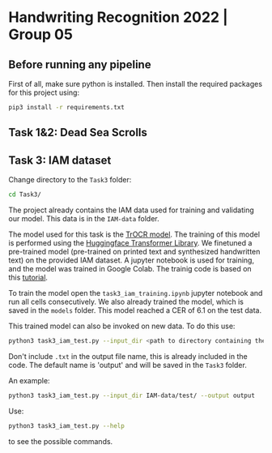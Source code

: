 # Handwriting Recognition 2022 | Group 05

## Before running any pipeline

First of all, make sure python is installed. 
Then install the required packages for this project using:

```bash
pip3 install -r requirements.txt
```

## Task 1&2: Dead Sea Scrolls



## Task 3: IAM dataset

Change directory to the `Task3` folder:

```bash
cd Task3/
```

The project already contains the IAM data used for training and validating our model. This data is in the  `IAM-data` folder.

The model used for this task is the [TrOCR model](https://arxiv.org/abs/2109.10282). The training of this model is performed using the [Huggingface Transformer Library](https://huggingface.co/docs/transformers/model_doc/trocr). We finetuned a pre-trained model (pre-trained on printed text and synthesized handwritten text) on the provided IAM dataset.
A jupyter notebook is used for training, and the model was trained in Google Colab. The trainig code is based on this [tutorial](https://github.com/NielsRogge/Transformers-Tutorials/tree/master/TrOCR).

To train the model open the `task3_iam_training.ipynb` jupyter notebook and run all cells consecutively. We also already trained the model, which is saved in the `models` folder. This model reached a CER of 6.1 on the test data.

This trained model can also be invoked on new data. To do this use:

```bash
python3 task3_iam_test.py --input_dir <path to directory containing the images> --output <name of output txt file>
```
Don't include `.txt` in the output file name, this is already included in the code. The default name is 'output' and will be saved in the `Task3` folder.

An example: 

```bash
python3 task3_iam_test.py --input_dir IAM-data/test/ --output output
```
Use:

```bash
python3 task3_iam_test.py --help
```

to see the possible commands.
